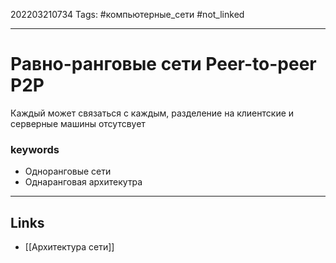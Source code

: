 202203210734
Tags: #компьютерные_сети #not_linked

---

# Равно-ранговые сети Peer-to-peer P2P

Каждый может связаться с каждым, разделение на клиентские и серверные машины отсутсвует

### keywords
- Одноранговые сети
- Однаранговая архитекутра

---
## Links
-  [[Архитектура сети]]
